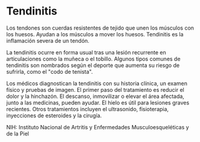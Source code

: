 Tendinitis
==========


Los tendones son cuerdas resistentes de tejido que unen los músculos con los huesos. Ayudan a los músculos a mover los huesos. Tendinitis es la inflamación severa de un tendón. 


La tendinitis ocurre en forma usual tras una lesión recurrente en articulaciones como la muñeca o el tobillo. Algunos tipos comunes de tendinitis son nombrados según el deporte que aumenta su riesgo de sufrirla, como el "codo de tenista". 


Los médicos diagnostican la tendinitis con su historia clínica, un examen físico y pruebas de imagen. El primer paso del tratamiento es reducir el dolor y la hinchazón. El descanso, inmovilizar o elevar el área afectada, junto a las medicinas, pueden ayudar. El hielo es útil para lesiones graves recientes. Otros tratamientos incluyen el ultrasonido, fisioterapia, inyecciones de esteroides y la cirugía.


NIH: Instituto Nacional de Artritis y Enfermedades Musculoesqueléticas y de la Piel


